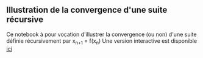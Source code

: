 ## Illustration de la convergence d'une suite récursive
Ce notebook à pour vocation d'illustrer la convergence (ou non) d'une suite définie récursivement par x<sub>n+1</sub> = f(x<sub>n</sub>)
Une version interactive est disponible [ici](https://mybinder.org/v2/gh/nicolasfragar/Modele-discret/HEAD?urlpath=suite%20recursive.ipynb)
